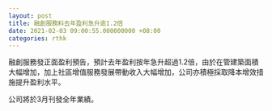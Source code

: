 ```yaml
---
layout: post
title: 融創服務料去年盈利急升逾1.2倍
date: 2021-02-03 09:00:55.000000000 +08:00
categories: rthk
---
```


融創服務發正面盈利預告，預計去年盈利按年急升超過1.2倍，由於在管建築面積大幅增加，加上社區增值服務發展帶動收入大幅增加，公司亦積極採取降本增效措施提升盈利水平。

公司將於3月刊發全年業績。
